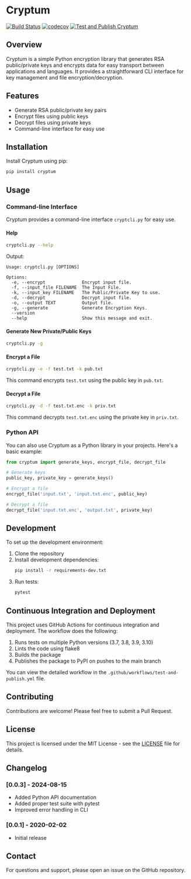 # Cryptum

[![Build Status](https://travis-ci.org/AUCR/cryptum.svg?branch=master)](https://travis-ci.org/AUCR/cryptum)
[![codecov](https://codecov.io/gh/AUCR/cryptum/branch/master/graph/badge.svg)](https://codecov.io/gh/AUCR/AUCR)
[![Test and Publish Cryptum](https://github.com/AUCR/cryptum/actions/workflows/test-and-publish.yml/badge.svg)](https://github.com/AUCR/cryptum/actions/workflows/test-and-publish.yml)

## Overview

Cryptum is a simple Python encryption library that generates RSA public/private keys and encrypts data for easy transport between applications and languages. It provides a straightforward CLI interface for key management and file encryption/decryption.

## Features

- Generate RSA public/private key pairs
- Encrypt files using public keys
- Decrypt files using private keys
- Command-line interface for easy use

## Installation

Install Cryptum using pip:

```bash
pip install cryptum
```

## Usage

### Command-line Interface

Cryptum provides a command-line interface `cryptcli.py` for easy use.

#### Help

```bash
cryptcli.py --help
```

Output:

```
Usage: cryptcli.py [OPTIONS]

Options:
  -e, --encrypt              Encrypt input file.
  -f, --input_file FILENAME  The Input File.
  -k, --input_key FILENAME   The Public/Private Key to use.
  -d, --decrypt              Decrypt input file.
  -o, --output TEXT          Output file.
  -g, --generate             Generate Encryption Keys.
  --version
  --help                     Show this message and exit.
```

#### Generate New Private/Public Keys

```bash
cryptcli.py -g
```

#### Encrypt a File

```bash
cryptcli.py -e -f test.txt -k pub.txt
```

This command encrypts `test.txt` using the public key in `pub.txt`.

#### Decrypt a File

```bash
cryptcli.py -d -f test.txt.enc -k priv.txt
```

This command decrypts `test.txt.enc` using the private key in `priv.txt`.

### Python API

You can also use Cryptum as a Python library in your projects. Here's a basic example:

```python
from cryptum import generate_keys, encrypt_file, decrypt_file

# Generate keys
public_key, private_key = generate_keys()

# Encrypt a file
encrypt_file('input.txt', 'input.txt.enc', public_key)

# Decrypt a file
decrypt_file('input.txt.enc', 'output.txt', private_key)
```

## Development

To set up the development environment:

1. Clone the repository
2. Install development dependencies:
   ```bash
   pip install -r requirements-dev.txt
   ```
3. Run tests:
   ```bash
   pytest
   ```

## Continuous Integration and Deployment

This project uses GitHub Actions for continuous integration and deployment. The workflow does the following:

1. Runs tests on multiple Python versions (3.7, 3.8, 3.9, 3.10)
2. Lints the code using flake8
3. Builds the package
4. Publishes the package to PyPI on pushes to the main branch

You can view the detailed workflow in the `.github/workflows/test-and-publish.yml` file.

## Contributing

Contributions are welcome! Please feel free to submit a Pull Request.

## License

This project is licensed under the MIT License - see the [LICENSE](LICENSE) file for details.

## Changelog

### [0.0.3] - 2024-08-15
- Added Python API documentation
- Added proper test suite with pytest
- Improved error handling in CLI

### [0.0.1] - 2020-02-02
- Initial release

## Contact

For questions and support, please open an issue on the GitHub repository.